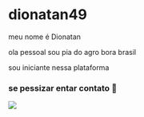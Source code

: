 # dionatan49

meu nome é Dionatan 

ola pessoal sou pia do agro bora brasil 

sou iniciante nessa plataforma 

### se pessizar entar contato 📧


![](https://media.tenor.com/awdwRkbJzCgAAAAC/goku.gif)


